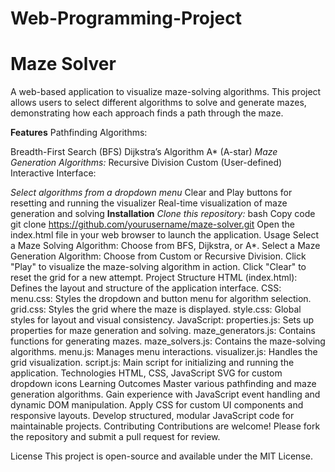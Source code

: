 # Web-Programming-Project
# Maze Solver
A web-based application to visualize maze-solving algorithms. This project allows users to select different algorithms to solve and generate mazes, demonstrating how each approach finds a path through the maze.

**Features**
Pathfinding Algorithms:

Breadth-First Search (BFS)
Dijkstra’s Algorithm
A* (A-star)
*Maze Generation Algorithms:*
Recursive Division
Custom (User-defined)
Interactive Interface:

*Select algorithms from a dropdown menu*
Clear and Play buttons for resetting and running the visualizer
Real-time visualization of maze generation and solving
**Installation**
*Clone this repository:*
bash
Copy code
git clone https://github.com/yourusername/maze-solver.git
Open the index.html file in your web browser to launch the application.
Usage
Select a Maze Solving Algorithm: Choose from BFS, Dijkstra, or A*.
Select a Maze Generation Algorithm: Choose from Custom or Recursive Division.
Click "Play" to visualize the maze-solving algorithm in action.
Click "Clear" to reset the grid for a new attempt.
Project Structure
HTML (index.html): Defines the layout and structure of the application interface.
CSS:
menu.css: Styles the dropdown and button menu for algorithm selection.
grid.css: Styles the grid where the maze is displayed.
style.css: Global styles for layout and visual consistency.
JavaScript:
properties.js: Sets up properties for maze generation and solving.
maze_generators.js: Contains functions for generating mazes.
maze_solvers.js: Contains the maze-solving algorithms.
menu.js: Manages menu interactions.
visualizer.js: Handles the grid visualization.
script.js: Main script for initializing and running the application.
Technologies
HTML, CSS, JavaScript
SVG for custom dropdown icons
Learning Outcomes
Master various pathfinding and maze generation algorithms.
Gain experience with JavaScript event handling and dynamic DOM manipulation.
Apply CSS for custom UI components and responsive layouts.
Develop structured, modular JavaScript code for maintainable projects.
Contributing
Contributions are welcome! Please fork the repository and submit a pull request for review.

License
This project is open-source and available under the MIT License.

